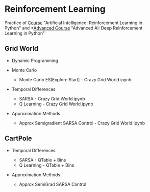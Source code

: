 # Reinforcement Learning
Practice of [Course](https://www.udemy.com/course/artificial-intelligence-reinforcement-learning-in-python) "Artificial Intelligence: Reinforcement Learning in Python"  and *[Advanced Course](https://www.udemy.com/course/deep-reinforcement-learning-in-python/) "Advanced AI: Deep Reinforcement Learning in Python" 

## Grid World

- Dynamic Programming 

- Monte Carlo
    - Monte Carlo ES(Explore Start) - Crazy Grid World.ipynb

- Temporal Differences
    - SARSA - Crazy Grid World.ipynb 
    - Q Learning - Crazy Grid World.ipynb

- Approximation Methods
    - Approx Semigradient SARSA Control - Crazy Grid World.ipynb


## CartPole
- Temporal Differences
    - SARSA - QTable + Bins
    - Q Learning - QTable + Bins
    
- Approximation Methods
    - Approx SemiGrad SARSA Control

